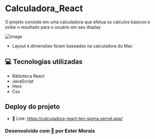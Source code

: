 # Calculadora_React
O projeto consiste em uma calculadora que efetua os cálculos básicos e exibe o resultado para o usuário em seu display

![image](https://github.com/stehmorais/Calculadora_React/assets/97535906/80f94186-dc1f-4e58-a906-5c1af7eb1368)

- Layout e dimensões foram baseadas na calculadora do Mac

## 💻 Tecnologias utilizadas
- Biblioteca React
- JavaScript
- Html
- Css

## Deploy do projeto
- 🔗 Link: https://calculadora-react-ten-sigma.vercel.app/

### Desenvolvido com 💜 por Ester Morais
